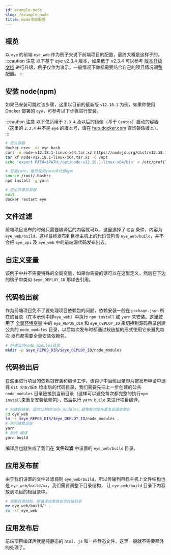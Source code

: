```yaml
---
id: example-node
slug: /example-node
title: Node项目配置
---
```


## 概览
以 `eye` 的前端 `eye_web` 作为例子来说下前端项目的配置，最终大概是这样子的。
:::caution 注意
以下基于 eye v2.3.4 版本，如果低于 v2.3.4 可以参考 [版本升级文档](/docs/update-version/) 进行升级，例子仅作为演示，一般情况下你都需要结合自己的项目情况调整配置。
:::


## 安装 node(npm)
如果已安装可跳过该步骤，这里以目前的最新版 `v12.18.1` 为例，如果你使用 Docker 部署的 `eye`，可参考以下步骤进行安装。

:::caution 注意
以下仅适用于 `2.3.4` 及以后的镜像（基于 `Centos`）启动的容器（这里的 `2.3.4` 并不是 `eye` 的版本号，请在 [hub.docker.com](https://hub.docker.com/r/xqk/eye/tags) 查询镜像版本）。
:::

```bash
# 进入容器
docker exec -it eye bash
curl -o node-v12.18.1-linux-x64.tar.xz https://nodejs.org/dist/v12.18.1/node-v12.18.1-linux-x64.tar.xz
tar xf node-v12.18.1-linux-x64.tar.xz -C /opt
echo 'export PATH=$PATH:/opt/node-v12.18.1-linux-x64/bin' > /etc/profile.d/node.sh

# 安装yarn，推荐使用yarn来代替npm
source /root/.bashrc
npm install -g yarn

# 退出并重启容器
exit
docker restart eye
```

## 文件过滤
前端项目发布的时候只需要编译后的内容就可以，这里选择了 `包含` 条件，内容为 `eye_web/build`，这样最终发布到目标主机上的代码仅包含
`eye_web/build`，并不会把 `eye_api` 及 `eye_web` 中的前端源代码发布出去。

## 自定义变量
该例子中并不需要特殊的全局变量，如果你需要的话可以在这里定义，然后在下边的钩子中类似 `$eye_DEPLOY_ID` 那样去引用。

## 代码检出前
作为前端项目免不了要处理项目依赖包的问题，依赖安装一般在 `package.json` 所在的目录（在本示例中即`eye_web`）中执行 `npm install`
或 `yarn` 来安装。这里使用了 [全局环境变量](/docs/deploy-config#global-env) 中的
`eye_REPOS_DIR` 和 `eye_DEPLOY_ID` 来切换到源码目录创建公共的 `node_modules` 目录，以后每次发布时都通过软链接的形式使用它来避免每次
发布都需要全量安装依赖包。
```bash
# 创建公共node_modules目录
mkdir -p $eye_REPOS_DIR/$eye_DEPLOY_ID/node_modules
```

## 代码检出后
在这里进行项目的依赖包安装和编译工作，该钩子中当前目录即为按发布申请中选择 `Git 分支/版本` 检出后的代码目录，我们需要先把上一步创建的公共 `node_modules`
目录链接到当前目录（这样可以避免每次都完整的执行`npm install`来重复安装依赖包），然后执行 `yarn build` 来进行项目编译。
```bash
# 创建软链接，指向公共的node_modules,避免每次发布重复安装依赖包
cd eye_web
ln -s $eye_REPOS_DIR/$eye_DEPLOY_ID/node_modules .
# 执行依赖安装
yarn
# 执行 编译
yarn build
```
编译后也就生成了我们在 **文件过滤** 中设置的 `eye_web/build` 目录。

## 应用发布前
由于我们设置的文件过滤规则 `eye_web/build`，所以传输到目标主机上文件结构也是 `eye_web/build/xx`，我们需要调整下目录结构，
让 `eye_web/build` 目录下内容放到项目的根目录中。
```bash
# 调整目录结构，把编译结果放在项目根目录
mv eye_web/build/* .
rm -rf eye_web
```

## 应用发布后
前端项目编译后就是纯静态的 `html`、`js` 和一些静态文件，这里一般就不需要额外的处理了。


